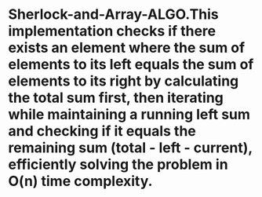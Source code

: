 # Sherlock-and-Array-ALGO.This implementation checks if there exists an element where the sum of elements to its left equals the sum of elements to its right by calculating the total sum first, then iterating while maintaining a running left sum and checking if it equals the remaining sum (total - left - current), efficiently solving the problem in O(n) time complexity.
